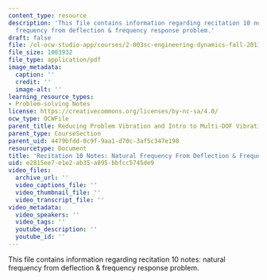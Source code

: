 ```yaml
---
content_type: resource
description: 'This file contains information regarding recitation 10 notes: natural
  frequency from deflection & frequency response problem.'
draft: false
file: /ol-ocw-studio-app/courses/2-003sc-engineering-dynamics-fall-2011/e2815ee7e1e2ab35a895bbfcc5745de9_MIT2_003SCF11_rec10note1.pdf
file_size: 1003932
file_type: application/pdf
image_metadata:
  caption: ''
  credit: ''
  image-alt: ''
learning_resource_types:
- Problem-solving Notes
license: https://creativecommons.org/licenses/by-nc-sa/4.0/
ocw_type: OCWFile
parent_title: Reducing Problem Vibration and Intro to Multi-DOF Vibration
parent_type: CourseSection
parent_uid: 4479bfdd-0c9f-9aa1-d70c-3af5c347e198
resourcetype: Document
title: 'Recitation 10 Notes: Natural Frequency From Deflection & Frequency Response'
uid: e2815ee7-e1e2-ab35-a895-bbfcc5745de9
video_files:
  archive_url: ''
  video_captions_file: ''
  video_thumbnail_file: ''
  video_transcript_file: ''
video_metadata:
  video_speakers: ''
  video_tags: ''
  youtube_description: ''
  youtube_id: ''
---
```

This file contains information regarding recitation 10 notes: natural frequency from deflection & frequency response problem.